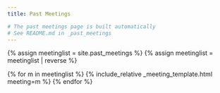 ```yaml
---
title: Past Meetings

# The past meetings page is built automatically
# See README.md in _past_meetings 
---
```


<div id="past-meetings">
{% assign meetinglist = site.past_meetings %}
{% assign meetinglist = meetinglist | reverse %}

{% for m in meetinglist %}
    {% include_relative _meeting_template.html meeting=m %}
{% endfor %}
</div>
